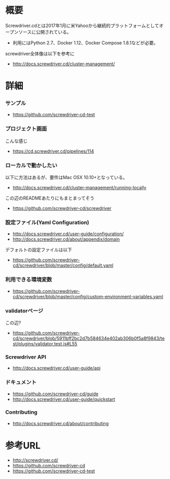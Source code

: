 # 概要
Screwdriver.cdとは2017年1月に米Yahooから継続的プラットフォームとしてオープンソースに公開されている。
- 利用にはPython 2.7、Docker 1.12、Docker Compose 1.8.1などが必要。

screwdriver全体像は以下を参考に
- http://docs.screwdriver.cd/cluster-management/

# 詳細

### サンプル
- https://github.com/screwdriver-cd-test

### プロジェクト画面
こんな感じ
- https://cd.screwdriver.cd/pipelines/114

### ローカルで動かしたい
以下に方法はあるが、要件はMac OSX 10.10+となっている。
- http://docs.screwdriver.cd/cluster-management/running-locally

この辺のREADMEあたりにもまとまってそう
- https://github.com/screwdriver-cd/screwdriver

### 設定ファイル(Yaml Configuration)
- http://docs.screwdriver.cd/user-guide/configuration/
- http://docs.screwdriver.cd/about/appendix/domain

デフォルトの設定ファイルは以下
- https://github.com/screwdriver-cd/screwdriver/blob/master/config/default.yaml

### 利用できる環境変数
- https://github.com/screwdriver-cd/screwdriver/blob/master/config/custom-environment-variables.yaml

### validatorページ
この辺?
- https://github.com/screwdriver-cd/screwdriver/blob/5911bff2bc2d7b584634e402ab306b0f5a8f9843/test/plugins/validator.test.js#L55

### Screwdriver API
- http://docs.screwdriver.cd/user-guide/api

### ドキュメント
- https://github.com/screwdriver-cd/guide
- http://docs.screwdriver.cd/user-guide/quickstart

### Contributing
- http://docs.screwdriver.cd/about/contributing

# 参考URL
- http://screwdriver.cd/
- https://github.com/screwdriver-cd
- https://github.com/screwdriver-cd-test
